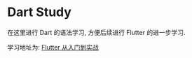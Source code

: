 # Dart Study

在这里进行 Dart 的语法学习, 方便后续进行 Flutter 的进一步学习.

学习地址为: [Flutter 从入门到实战](https://www.bilibili.com/video/BV1wR4Xz6EqG?p=11&vd_source=4b632a5371afb24708bed5f51d239c6e)